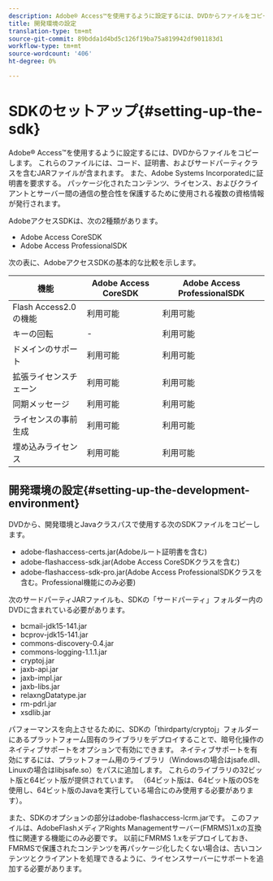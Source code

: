 ```yaml
---
description: Adobe® Access™を使用するように設定するには、DVDからファイルをコピーします。 これらのファイルには、コード、証明書、およびサードパーティクラスを含むJARファイルが含まれます。 また、Adobe Systems Incorporatedに証明書を要求する。 パッケージ化されたコンテンツ、ライセンス、およびクライアントとサーバー間の通信の整合性を保護するために使用される複数の資格情報が発行されます。
title: 開発環境の設定
translation-type: tm+mt
source-git-commit: 89bdda1d4bd5c126f19ba75a819942df901183d1
workflow-type: tm+mt
source-wordcount: '406'
ht-degree: 0%

---
```



# SDKのセットアップ{#setting-up-the-sdk}

Adobe® Access™を使用するように設定するには、DVDからファイルをコピーします。 これらのファイルには、コード、証明書、およびサードパーティクラスを含むJARファイルが含まれます。 また、Adobe Systems Incorporatedに証明書を要求する。 パッケージ化されたコンテンツ、ライセンス、およびクライアントとサーバー間の通信の整合性を保護するために使用される複数の資格情報が発行されます。

AdobeアクセスSDKは、次の2種類があります。
* Adobe Access CoreSDK
* Adobe Access ProfessionalSDK

次の表に、AdobeアクセスSDKの基本的な比較を示します。

| 機能 | Adobe Access CoreSDK | Adobe Access ProfessionalSDK |
|---|---|---|
| Flash Access2.0の機能 | 利用可能 | 利用可能 |
| キーの回転 | - | 利用可能 |
| ドメインのサポート | 利用可能 | 利用可能 |
| 拡張ライセンスチェーン | 利用可能 | 利用可能 |
| 同期メッセージ | 利用可能 | 利用可能 |
| ライセンスの事前生成 | 利用可能 | 利用可能 |
| 埋め込みライセンス | 利用可能 | 利用可能 |

## 開発環境の設定{#setting-up-the-development-environment}

DVDから、開発環境とJavaクラスパスで使用する次のSDKファイルをコピーします。

* adobe-flashaccess-certs.jar(Adobeルート証明書を含む)
* adobe-flashaccess-sdk.jar(Adobe Access CoreSDKクラスを含む)
* adobe-flashaccess-sdk-pro.jar(Adobe Access ProfessionalSDKクラスを含む。Professional機能にのみ必要)

次のサードパーティJARファイルも、SDKの「サードパーティ」フォルダー内のDVDに含まれている必要があります。

* bcmail-jdk15-141.jar
* bcprov-jdk15-141.jar
* commons-discovery-0.4.jar
* commons-logging-1.1.1.jar
* cryptoj.jar
* jaxb-api.jar
* jaxb-impl.jar
* jaxb-libs.jar
* relaxngDatatype.jar
* rm-pdrl.jar
* xsdlib.jar

パフォーマンスを向上させるために、SDKの「thirdparty/cryptoj」フォルダーにあるプラットフォーム固有のライブラリをデプロイすることで、暗号化操作のネイティブサポートをオプションで有効にできます。 ネイティブサポートを有効にするには、プラットフォーム用のライブラリ（Windowsの場合はjsafe.dll、Linuxの場合はlibjsafe.so）をパスに追加します。 これらのライブラリの32ビット版と64ビット版が提供されています。 （64ビット版は、64ビット版のOSを使用し、64ビット版のJavaを実行している場合にのみ使用する必要があります）。

また、SDKのオプションの部分はadobe-flashaccess-lcrm.jarです。 このファイルは、AdobeFlashメディアRights Managementサーバー(FMRMS)1.xの互換性に関連する機能にのみ必要です。 以前にFMRMS 1.xをデプロイしておき、FMRMSで保護されたコンテンツを再パッケージ化したくない場合は、古いコンテンツとクライアントを処理できるように、ライセンスサーバーにサポートを追加する必要があります。
